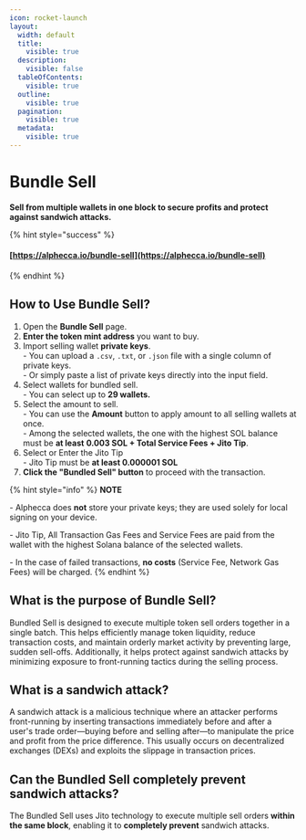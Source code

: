```yaml
---
icon: rocket-launch
layout:
  width: default
  title:
    visible: true
  description:
    visible: false
  tableOfContents:
    visible: true
  outline:
    visible: true
  pagination:
    visible: true
  metadata:
    visible: true
---
```


# Bundle Sell

**Sell from multiple wallets in one block to secure profits and protect against sandwich attacks.**

{% hint style="success" %}
#### [https://alphecca.io/bundle-sell](https://alphecca.io/bundle-sell)
{% endhint %}

## How to Use Bundle Sell?&#x20;

1. Open the **Bundle Sell** page.
2. **Enter the token mint address** you want to buy.
3. Import selling wallet **private keys**.\
   \- You can upload a `.csv`, `.txt`, or `.json` file with a single column of private keys.\
   \- Or simply paste a list of private keys directly into the input field.
4. Select wallets for bundled sell.\
   \- You can select up to **29 wallets.**
5. Select the amount to sell.\
   \- You can use the **Amount** button to apply amount to all selling wallets at once.\
   \- Among the selected wallets, the one with the highest SOL balance must be **at least** **0.003 SOL + Total Service Fees + Jito Tip**.
6. Select or Enter the Jito Tip\
   \- Jito Tip must be **at least 0.000001 SOL**
7. **Click the "Bundled Sell" button** to proceed with the transaction.

{% hint style="info" %}
**NOTE**

\- Alphecca does **not** store your private keys; they are used solely for local signing on your device.

\- Jito Tip, All Transaction Gas Fees and Service Fees are paid from the wallet with the highest Solana balance of the selected wallets.

\- In the case of failed transactions, **no costs** (Service Fee, Network Gas Fees) will be charged.
{% endhint %}

## What is the purpose of Bundle Sell?

Bundled Sell is designed to execute multiple token sell orders together in a single batch. This helps efficiently manage token liquidity, reduce transaction costs, and maintain orderly market activity by preventing large, sudden sell-offs. Additionally, it helps protect against sandwich attacks by minimizing exposure to front-running tactics during the selling process.

## What is a sandwich attack?

A sandwich attack is a malicious technique where an attacker performs front-running by inserting transactions immediately before and after a user's trade order—buying before and selling after—to manipulate the price and profit from the price difference. This usually occurs on decentralized exchanges (DEXs) and exploits the slippage in transaction prices.

## Can the Bundled Sell completely prevent sandwich attacks?

The Bundled Sell uses Jito technology to execute multiple sell orders **within the same block**, enabling it to **completely prevent** sandwich attacks.
